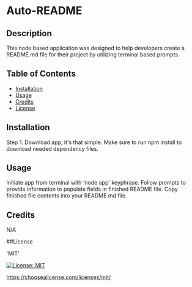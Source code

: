 # Auto-README
        
## Description
        
This node based application was designed to help developers create a README.md file for their project by utilizing terminal based prompts.
        
## Table of Contents
        
* [Installation](#installation)
* [Usage](#usage)
* [Credits](#credits)
* [License](#license)
        
## Installation
        
Step 1. Download app, it's that simple. Make sure to run npm install to download needed dependency files.
        
## Usage
        
Initiate app from terminal with 'node app' keyphrase. Follow prompts to provide information to populate fields in finished README file. Copy finished file contents into your README.md file.
        
## Credits
        
N/A
                        
##License

'MIT'

[![License: MIT](https://img.shields.io/badge/License-MIT-yellow.svg)](https://opensource.org/licenses/MIT)

https://choosealicense.com/licenses/mit/
        
    